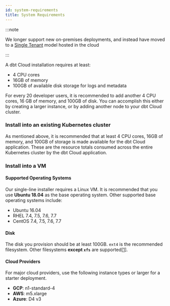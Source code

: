 ```yaml
---
id: system-requirements
title: System Requirements
---
```


:::note

We longer support new on-premises deployments, and instead have moved to a [Single Tenant](single-tenant) model hosted in the cloud

:::

A dbt Cloud installation requires at least:

- 4 CPU cores
- 16GB of memory
- 100GB of available disk storage for logs and metadata

For every 20 developer users, it is recommended to add another 4 CPU cores, 16 GB of memory, and 100GB of disk. You can accomplish this either by creating a larger instance, or by adding another node to your dbt Cloud cluster.

### Install into an existing Kubernetes cluster

As mentioned above, it is recommended that at least 4 CPU cores, 16GB of memory, and 100GB of storage is made available for the dbt Cloud application. These are the resource totals consumed across the entire Kubernetes cluster by the dbt Cloud application.

### Install into a VM

#### Supported Operating Systems

Our single-line installer requires a Linux VM. It is recommended that you use **Ubuntu 18.04** as the base operating system. Other supported base operating systems include:

- Ubuntu 16.04
- RHEL 7.4, 7.5, 7.6, 7.7
- CentOS 7.4, 7.5, 7.6, 7.7

#### Disk

The disk you provision should be at least 100GB. `ext4` is the recommended filesystem. Other filesystems **except `xfs`** are supported[[1](https://github.com/rook/rook/blob/master/Documentation/ceph-common-issues.md#a-worker-node-using-rbd-devices-hangs-up)].

#### Cloud Providers

For major cloud providers, use the following instance types or larger for a starter deployment.

- **GCP**: n1-standard-4
- **AWS**: m5.xlarge
- **Azure**: D4 v3
